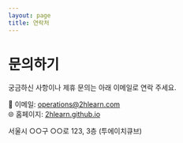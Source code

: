 ```yaml
---
layout: page
title: 연락처
---
```


# 문의하기

궁금하신 사항이나 제휴 문의는 아래 이메일로 연락 주세요.

📧 이메일: [operations@2hlearn.com](mailto:operations@2hlearn.com)  
🌐 홈페이지: [2hlearn.github.io](https://2hlearn.github.io)

서울시 ○○구 ○○로 123, 3층 (투에이치큐브)
